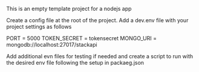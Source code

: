 This is an empty template project for a nodejs app

Create a config file at the root of the project.
Add a dev.env file with your project settings as follows

PORT = 5000
TOKEN_SECRET = tokensecret
MONGO_URI = mongodb://localhost:27017/stackapi

Add additional evn files for testing if needed and create a script to run with the desired
env file following the setup in packaeg.json